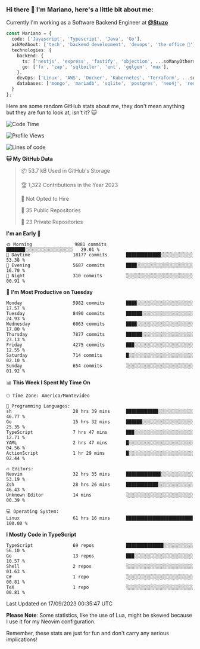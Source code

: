 ### Hi there 👋 I'm Mariano, here's a little bit about me:

Currently I'm working as a Software Backend Engineer at [**@Stuzo**](https://www.stuzo.com/)

```ts
const Mariano = {
  code: ['Javascript', 'Typescript', 'Java', 'Go'],
  askMeAbout: ['tech', 'backend development', 'devops', 'the office 💼'],
  technologies: {
    backEnd: {
      ts: ['nestjs', 'express', 'fastify', 'objection', ...soManyOthersFrameworks],
      go: ['fx', 'zap', 'sqlboiler', 'ent', 'gqlgen', 'mux'],
    },
    devOps: ['Linux', 'AWS', 'Docker', 'Kubernetes', 'Terraform', ...soManyOthersTools],
    databases: ['mongo', 'mariadb', 'sqlite', 'postgres', 'neo4j', 'redis', ...],
  }
};
```

Here are some random GitHub stats about me, they don't mean anything but they are fun to look at, isn't it? 🐱

<!--START_SECTION:waka-->
![Code Time](http://img.shields.io/badge/Code%20Time-1%2C229%20hrs%2018%20mins-blue)

![Profile Views](http://img.shields.io/badge/Profile%20Views-0-blue)

![Lines of code](https://img.shields.io/badge/From%20Hello%20World%20I%27ve%20Written-11.3%20million%20lines%20of%20code-blue)

**🐱 My GitHub Data** 

> 📦 53.7 kB Used in GitHub's Storage 
 > 
> 🏆 1,322 Contributions in the Year 2023
 > 
> 🚫 Not Opted to Hire
 > 
> 📜 35 Public Repositories 
 > 
> 🔑 23 Private Repositories 
 > 
**I'm an Early 🐤** 

```text
🌞 Morning                9881 commits        ███████░░░░░░░░░░░░░░░░░░   29.01 % 
🌆 Daytime                18177 commits       █████████████░░░░░░░░░░░░   53.38 % 
🌃 Evening                5687 commits        ████░░░░░░░░░░░░░░░░░░░░░   16.70 % 
🌙 Night                  310 commits         ░░░░░░░░░░░░░░░░░░░░░░░░░   00.91 % 
```
📅 **I'm Most Productive on Tuesday** 

```text
Monday                   5982 commits        ████░░░░░░░░░░░░░░░░░░░░░   17.57 % 
Tuesday                  8490 commits        ██████░░░░░░░░░░░░░░░░░░░   24.93 % 
Wednesday                6063 commits        ████░░░░░░░░░░░░░░░░░░░░░   17.80 % 
Thursday                 7877 commits        ██████░░░░░░░░░░░░░░░░░░░   23.13 % 
Friday                   4275 commits        ███░░░░░░░░░░░░░░░░░░░░░░   12.55 % 
Saturday                 714 commits         █░░░░░░░░░░░░░░░░░░░░░░░░   02.10 % 
Sunday                   654 commits         ░░░░░░░░░░░░░░░░░░░░░░░░░   01.92 % 
```


📊 **This Week I Spent My Time On** 

```text
🕑︎ Time Zone: America/Montevideo

💬 Programming Languages: 
sh                       28 hrs 39 mins      ████████████░░░░░░░░░░░░░   46.77 % 
Go                       15 hrs 32 mins      ██████░░░░░░░░░░░░░░░░░░░   25.35 % 
TypeScript               7 hrs 47 mins       ███░░░░░░░░░░░░░░░░░░░░░░   12.71 % 
YAML                     2 hrs 47 mins       █░░░░░░░░░░░░░░░░░░░░░░░░   04.56 % 
ActionScript             1 hr 29 mins        █░░░░░░░░░░░░░░░░░░░░░░░░   02.44 % 

🔥 Editors: 
Neovim                   32 hrs 35 mins      █████████████░░░░░░░░░░░░   53.19 % 
Zsh                      28 hrs 26 mins      ████████████░░░░░░░░░░░░░   46.43 % 
Unknown Editor           14 mins             ░░░░░░░░░░░░░░░░░░░░░░░░░   00.39 % 

💻 Operating System: 
Linux                    61 hrs 16 mins      █████████████████████████   100.00 % 
```

**I Mostly Code in TypeScript** 

```text
TypeScript               69 repos            ██████████████░░░░░░░░░░░   56.10 % 
Go                       13 repos            ███░░░░░░░░░░░░░░░░░░░░░░   10.57 % 
Shell                    2 repos             ░░░░░░░░░░░░░░░░░░░░░░░░░   01.63 % 
C#                       1 repo              ░░░░░░░░░░░░░░░░░░░░░░░░░   00.81 % 
TeX                      1 repo              ░░░░░░░░░░░░░░░░░░░░░░░░░   00.81 % 
```




 Last Updated on 17/09/2023 00:35:47 UTC
<!--END_SECTION:waka-->

**Please Note**: Some statistics, like the use of Lua, might be skewed because I use it for my Neovim configuration.

Remember, these stats are just for fun and don't carry any serious implications!
